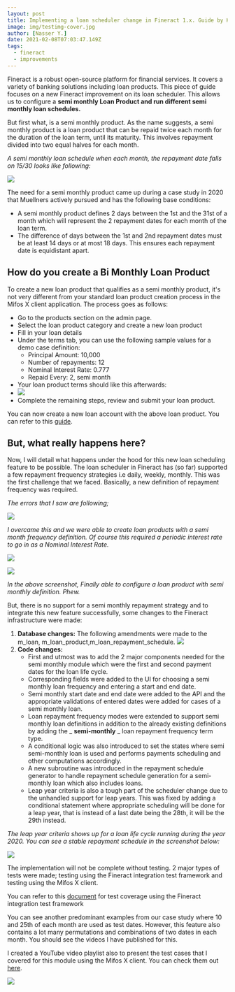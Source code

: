 ```yaml
---
layout: post
title: Implementing a loan scheduler change in Fineract 1.x. Guide by Kaze
image: img/testimg-cover.jpg
author: [Nasser Y.]
date: 2021-02-08T07:03:47.149Z
tags:
  - fineract
  - improvements
---
```


Fineract is a robust open-source platform for financial services. It covers a variety of banking solutions including loan products. This piece of guide focuses on a new Fineract improvement on its loan scheduler. This allows us to configure a **semi monthly Loan Product and run different semi monthly loan schedules.**

But first what, is a semi monthly product. As the name suggests, a semi monthly product is a loan product that can be repaid twice each month for the duration of the loan term, until its maturity. This involves repayment divided into two equal halves for each month.

_A semi monthly loan schedule when each month, the repayment date falls on 15/30 looks like following:_

![](img/implementing-loan-scheduler/img1.png)

The need for a semi monthly product came up during a case study in 2020 that Muellners actively pursued and has the following base conditions:

- A semi monthly product defines 2 days between the 1st and the 31st of a month which will represent the 2 repayment dates for each month of the loan term.
- The difference of days between the 1st and 2nd repayment dates must be at least 14 days or at most 18 days. This ensures each repayment date is equidistant apart.

## How do you create a Bi Monthly Loan Product

To create a new loan product that qualifies as a semi monthly product, it&#39;s not very different from your standard loan product creation process in the Mifos X client application. The process goes as follows:

- Go to the products section on the admin page.
- Select the loan product category and create a new loan product
- Fill in your loan details
- Under the terms tab, you can use the following sample values for a demo case definition:
  - Principal Amount: 10,000
  - Number of repayments: 12
  - Nominal Interest Rate: 0.777
  - Repaid Every: 2, semi month
- Your loan product terms should like this afterwards:
- ![](img/implementing-loan-scheduler/img2.png)
- Complete the remaining steps, review and submit your loan product.

You can now create a new loan account with the above loan product. You can refer to this [guide](https://docs.mifos.org/user-manual/for-operational-users-mifos-x-web-app/accounts-and-transactions/loan-accounts/how-to-create-a-loan-account-application).

## But, what really happens here?

Now, I will detail what happens under the hood for this new loan scheduling feature to be possible. The loan scheduler in Fineract has (so far) supported a few repayment frequency strategies i.e daily, weekly, monthly. This was the first challenge that we faced. Basically, a new definition of repayment frequency was required.

_The errors that I saw are following;_

![](img/implementing-loan-scheduler/img3.png)

_I overcame this and we were able to create loan products with a semi month frequency definition. Of course this required a periodic interest rate to go in as a Nominal Interest Rate._

![](img/implementing-loan-scheduler/img4.png)

![](img/implementing-loan-scheduler/img5.png)

_In the above screenshot, Finally able to configure a loan product with semi monthly definition. Phew._

But, there is no support for a semi monthly repayment strategy and to integrate this new feature successfully, some changes to the Fineract infrastructure were made:

1. **Database changes:** The following amendments were made to the m\_loan, m\_loan\_product,m\_loan\_repayment\_schedule. ![](img/implementing-loan-scheduler/img6.png)
2. **Code changes:**
	  - First and utmost was to add the 2 major components needed for the semi monthly module which were the first and second payment dates for the loan life cycle.
	  - Corresponding fields were added to the UI for choosing a semi monthly loan frequency and entering a start and end date.
	  - Semi monthly start date and end date were added to the API and the appropriate validations of entered dates were added for cases of a semi monthly loan.
	  - Loan repayment frequency modes were extended to support semi monthly loan definitions in addition to the already existing definitions by adding the _ **semi-monthly** _ loan repayment frequency term type.
	  - A conditional logic was also introduced to set the states where semi semi-monthly loan is used and performs payments scheduling and other computations accordingly.
	  - A new subroutine was introduced in the repayment schedule generator to handle repayment schedule generation for a semi-monthly loan which also includes loans.
	  - Leap year criteria is also a tough part of the scheduler change due to the unhandled support for leap years. This was fixed by adding a conditional statement where appropriate scheduling will be done for a leap year, that is instead of a last date being the 28th, it will be the 29th instead.

_The leap year criteria shows up for a loan life cycle running during the year 2020. You can see a stable repayment schedule in the screenshot below:_

![](img/implementing-loan-scheduler/img7.png)

The implementation will not be complete without testing. 2 major types of tests were made; testing using the Fineract integration test framework and testing using the Mifos X client.

You can refer to this [document](https://docs.google.com/document/d/1JZShhE-pk_JBMMCd17pw_TKDgfLHq_w1_eeXIDMHb2g/edit) for test coverage using the Fineract integration test framework

You can see another predominant examples from our case study where 10 and 25th of each month are used as test dates. However, this feature also contains a lot many permutations and combinations of two dates in each month. You should see the videos I have published for this.

I created a YouTube video playlist also to present the test cases that I covered for this module using the Mifos X client. You can check them out [here](https://www.youtube.com/playlist?list=PLeYrfyYpmjaR9TylGfvj6TpUO_fAhDXuN).

![](img/implementing-loan-scheduler/img8.png)
